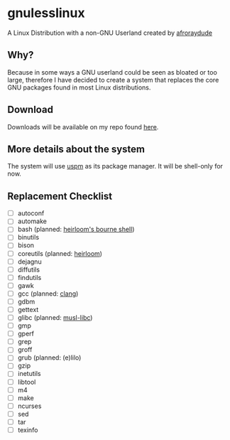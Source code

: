 # gnulesslinux
A Linux Distribution with a non-GNU Userland created by [afroraydude](https://github.com/afroraydude)

## Why? 
Because in some ways a GNU userland could be seen as bloated or too large, therefore I have decided to create a system that replaces the core GNU packages found in most Linux distributions. 

## Download
Downloads will be available on my repo found [here](http://packages.afroraydude.com).

## More details about the system
The system will use [uspm](https://github.com/afroraydude/uspm) as its package manager. It will be shell-only for now.

## Replacement Checklist
- [ ] autoconf
- [ ] automake
- [ ] bash (planned: [heirloom's bourne shell](http://heirloom.sourceforge.net/sh.html))
- [ ] binutils
- [ ] bison
- [ ] coreutils (planned: [heirloom](http://heirloom.sourceforge.net))
- [ ] dejagnu
- [ ] diffutils
- [ ] findutils
- [ ] gawk
- [ ] gcc (planned: [clang](https://clang.llvm.org))
- [ ] gdbm
- [ ] gettext
- [ ] glibc (planned: [musl-libc](http://www.musl-libc.org))
- [ ] gmp
- [ ] gperf
- [ ] grep
- [ ] groff
- [ ] grub (planned: (e)lilo)
- [ ] gzip
- [ ] inetutils
- [ ] libtool
- [ ] m4
- [ ] make
- [ ] ncurses
- [ ] sed
- [ ] tar
- [ ] texinfo
